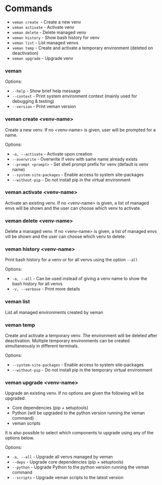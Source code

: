 # Commands

* `veman create `- Create a new venv
* `veman activate` - Activate venv
* `veman delete` - Delete managed venv
* `veman history` - Show bash history for venv
* `veman list` - List managed venvs
* `veman temp` - Create and activate a temporary environment (deleted on deactivation)
* `veman upgrade` - Upgrade venv

### veman
Options:

* `--help` - Show brief help message
* `--context` - Print system environment context (mainly used for debugging & testing)
* `--version` - Print veman version

### veman create <venv-name\>
Create a new venv. If no <venv-name\> is given, user will be prompted for a name.

Options:

* `-a, --activate` - Activate upon creation
* `--overwrite` - Overwrite if venv with same name already exists
* `--prompt <prompt>` - Set shell prompt prefix for venv (default is venv name)
* `--system-site-packages` - Enable access to system site-packages
* `--without-pip` - Do not install pip in the virtual environment

### veman activate <venv-name\>
Activate an existing venv. If no <venv-name\> is given, a list of managed envs will be shown and the user
can choose which venv to activate.

### veman delete <venv-name\>
Delete a managed venv. If no <venv-name\> is given, a list of managed envs vill be shown and the user
can choose which venv to delete.

### veman history <venv-name\>
Print bash history for a venv or for all venvs using the option `--all`

Options:

* `-a, --all` - Can be used instead of giving a venv name to show the bash history for all venvs
* `-v, --verbose` - Print more details

### veman list
List all managed environments created by veman

### veman temp
Create and activate a temporary venv. The environment will be deleted after deactivation.
Multiple temporary environments can be created simultaneously in different terminals.

Options:

* `--system-site-packages` - Enable access to system site-packages
* `--without-pip` - Do not install pip in the temporary virtual environment

### veman upgrade <venv-name\>
Upgrade an existing venv.
If no options are given the following will be upgraded:

* Core dependencies (pip + setuptools)
* Python (will be upgraded to the python version running the veman command)
* veman scripts

It is also possible to select which components to upgrade using any of the options below.

Options:

* `-a, --all` - Upgrade all venvs managed by veman
* `--deps` - Upgrade core dependencies (pip + setuptools)
* `--python` - Upgrade Python to the python version running the veman command
* `--scripts` - Upgrade veman scripts to the latest version
